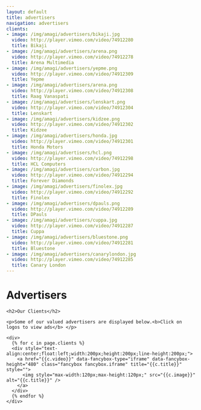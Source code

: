 ```yaml
---
layout: default
title: advertisers
navigation: advertisers
clients:
- image: /img/amagi/advertisers/bikaji.jpg
  video: http://player.vimeo.com/video/74912280
  title: Bikaji
- image: /img/amagi/advertisers/arena.png
  video: http://player.vimeo.com/video/74912278
  title: Arena Multimedia
- image: /img/amagi/advertisers/yepme.png
  video: http://player.vimeo.com/video/74912309
  title: Yepme
- image: /img/amagi/advertisers/arena.png
  video: http://player.vimeo.com/video/74912308
  title: Raag Vanaspati
- image: /img/amagi/advertisers/lenskart.png
  video: http://player.vimeo.com/video/74912304
  title: Lenskart
- image: /img/amagi/advertisers/kidzee.png
  video: http://player.vimeo.com/video/74912302
  title: Kidzee
- image: /img/amagi/advertisers/honda.jpg
  video: http://player.vimeo.com/video/74912301
  title: Honda Motors
- image: /img/amagi/advertisers/hcl.png
  video: http://player.vimeo.com/video/74912298
  title: HCL Computers
- image: /img/amagi/advertisers/carbon.jpg
  video: http://player.vimeo.com/video/74912294
  title: Forever Diamonds
- image: /img/amagi/advertisers/finolex.jpg
  video: http://player.vimeo.com/video/74912292
  title: Finolex
- image: /img/amagi/advertisers/dpauls.png
  video: http://player.vimeo.com/video/74912289
  title: DPauls
- image: /img/amagi/advertisers/cuppa.jpg
  video: http://player.vimeo.com/video/74912287
  title: Cuppa
- image: /img/amagi/advertisers/bluestone.png
  video: http://player.vimeo.com/video/74912281
  title: Bluestone
- image: /img/amagi/advertisers/canarylondon.jpg
  video: http://player.vimeo.com/video/74912285
  title: Canary London
---
```

<div class="main-content">
  <div class="clearfix">
    <h1>Advertisers</h1>

    <h2>Our Clients</h2>

    <p>Some of our valued advertisers are displayed below.<b>Click on logos to view ads</b> </p>

    <div>
      {% for c in page.clients %}
      <div style="text-align:center;float:left;width:200px;height:200px;line-height:200px;">
        <a href="{{c.video}}" data-fancybox-type="iframe" data-fancybox-height="480" class="fancybox fancybox.iframe" title="{{c.title}}" style="">
          <img style="max-width:120px;max-height:120px;" src="{{c.image}}" alt="{{c.title}}" />
        </a>
      </div>
      {% endfor %}
    </div>


  </div>
</div>



